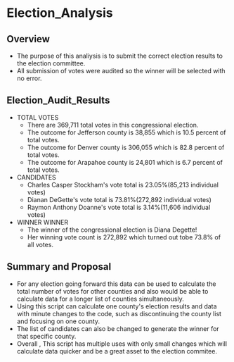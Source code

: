 # Election_Analysis
 ## Overview
+ The purpose of this analiysis is to submit the correct election results to the election committee.
+  All submission of votes were audited so the winner will be selected with no error.

## Election_Audit_Results
 * TOTAL VOTES
   + There are 369,711 total votes in this congressional election.
   + The outcome for Jefferson county is 38,855 which is 10.5 percent of total votes.
   + The outcome for Denver county is 306,055 which is 82.8 percent of total votes.
    + The outcome for Arapahoe county is 24,801 which is 6.7 percent of total votes.
* CANDIDATES
  + Charles Casper Stockham's vote total is 23.05%(85,213 individual votes)
  + Dianan DeGette's vote total is 73.81%(272,892 individual votes)
  + Raymon Anthony Doanne's vote total is 3.14%(11,606 individual votes)
* WINNER WINNER 
  + The winner of the congressional election is Diana Degette!
  + Her winning vote count is 272,892 which turned out tobe 73.8% of all votes.

## Summary and Proposal
  + For any election going forward this data can be used to calculate the total number of votes for other counties and also would be able to calculate data for a longer list of       counties simultaneously. 
  + Using this script can calculate one county's election results and data with minute changes to the code, such as discontinuing the county list and focusing on one county. 
  + The list of candidates can also be changed to generate the winner for that specific county. 
  + Overall , This script has multiple uses with only small changes which will calculate data quicker and be a great asset to the election commitee.

